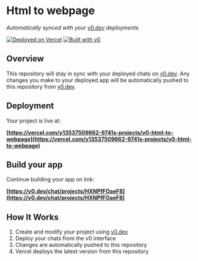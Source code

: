 # Html to webpage

*Automatically synced with your [v0.dev](https://v0.dev) deployments*

[![Deployed on Vercel](https://img.shields.io/badge/Deployed%20on-Vercel-black?style=for-the-badge&logo=vercel)](https://vercel.com/y13537509662-9741s-projects/v0-html-to-webpage)
[![Built with v0](https://img.shields.io/badge/Built%20with-v0.dev-black?style=for-the-badge)](https://v0.dev/chat/projects/HXNPfFOaeF8)

## Overview

This repository will stay in sync with your deployed chats on [v0.dev](https://v0.dev).
Any changes you make to your deployed app will be automatically pushed to this repository from [v0.dev](https://v0.dev).

## Deployment

Your project is live at:

**[https://vercel.com/y13537509662-9741s-projects/v0-html-to-webpage](https://vercel.com/y13537509662-9741s-projects/v0-html-to-webpage)**

## Build your app

Continue building your app on link:

**[https://v0.dev/chat/projects/HXNPfFOaeF8](https://v0.dev/chat/projects/HXNPfFOaeF8)**

## How It Works

1. Create and modify your project using [v0.dev](https://v0.dev)
2. Deploy your chats from the v0 interface
3. Changes are automatically pushed to this repository
4. Vercel deploys the latest version from this repository
